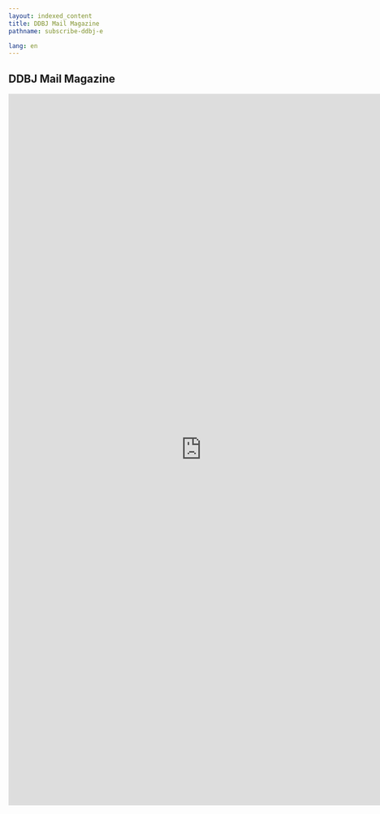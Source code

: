 ```yaml
---
layout: indexed_content
title: DDBJ Mail Magazine
pathname: subscribe-ddbj-e

lang: en
---
```


## DDBJ Mail Magazine

<iframe src="https://docs.google.com/forms/d/e/1FAIpQLSezuApfw_a0Rjh0JBJEseW5QVdBE3TZQ3-ixoAJUo2CUVW8eA/viewform?embedded=true" width="760" height="1400" frameborder="0" marginheight="0" marginwidth="0"></iframe>